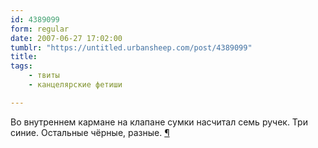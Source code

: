 ```yaml
---
id: 4389099
form: regular
date: 2007-06-27 17:02:00
tumblr: "https://untitled.urbansheep.com/post/4389099"
title:
tags:
    - твиты
    - канцелярские фетиши

---
```


<p>Во внутреннем кармане на клапане сумки насчитал семь ручек. Три синие. Остальные чёрные, разные. <a href="http://twitter.com/urbansheep/statuses/123062452">¶</a></p>

